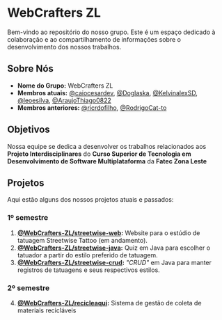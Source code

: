 # WebCrafters ZL

Bem-vindo ao repositório do nosso grupo. Este é um espaço dedicado à colaboração e ao compartilhamento de informações sobre o desenvolvimento dos nossos trabalhos.

## Sobre Nós

- **Nome do Grupo:** WebCrafters ZL
- **Membros atuais:** [@caiocesardev](https://www.github.com/caiocesardev), [@Doglaska](https://www.github.com/Doglaska), [@KelvinalexSD](https://www.github.com/KelvinalexSD), [@leoesilva](https://www.github.com/leoesilva), [@AraujoThiago0822](https://www.github.com/AraujoThiago0822)
- **Membros anteriores:** [@ricrdofilho](https://www.github.com/ricrdofilho), [@RodrigoCat-to](https://www.github.com/RodrigoCat-to)

## Objetivos

Nossa equipe se dedica a desenvolver os trabalhos relacionados aos **Projeto Interdisciplinares** do **Curso Superior de Tecnologia em Desenvolvimento de Software Multiplataforma** da **Fatec Zona Leste**

## Projetos

Aqui estão alguns dos nossos projetos atuais e passados:

### 1º semestre

1. **[@WebCrafters-ZL/streetwise-web](https://github.com/WebCrafters-ZL/streetwise-web):** Website para o estúdio de tatuagem Streetwise Tattoo (em andamento).
2. **[@WebCrafters-ZL/streetwise-java](https://github.com/WebCrafters-ZL/streetwise-java):** Quiz em Java para escolher o tatuador a partir do estilo preferido de tatuagem.
3. **[@WebCrafters-ZL/streetwise-crud](https://github.com/WebCrafters-ZL/streetwise-crud):** _"CRUD"_ em Java para manter registros de tatuagens e seus respectivos estilos.

### 2º semestre

4. **[@WebCrafters-ZL/recicleaqui](https://github.com/WebCrafters-ZL/recicleaqui):** Sistema de gestão de coleta de materiais recicláveis
